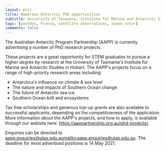 ```yaml
---
layout: post
title: Numerous Antarctic PhD opportunities
subtitle: University of Tasmania, Institute for Marine and Antarctic Studies, Hobart, Australia
tags: [postdoc, France, satellite observations, ocean color]
comments: false
---
```


The Australian Antarctic Program Partnership (AAPP) is currently advertising a number of PhD research projects.

These projects are a great opportunity for STEM graduates to pursue a higher degree by research at the University of Tasmania's Institute for Marine and Antarctic Studies in Hobart. The AAPP's projects focus on a range of high-priority research areas including:

  *   Antarctica's influence on climate & sea level
  *   The nature and impacts of Southern Ocean change
  *   The future of Antarctic sea ice
  *   Southern Ocean krill and ecosystems
  

Tax free scholarships and generous top-up grants are also available to successful applicants, depending on the competitiveness of the application. More information about the AAPP's projects, and how to apply, is available through our website here: <https://aappartnership.org.au/phd-projects/>.

Enquiries can be directed to aapp.enquiries@utas.edu.au<mailto:aapp.enquiries@utas.edu.au>.  The deadline for most advertised positions is 14 May 2021.